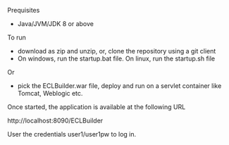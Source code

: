 Prequisites

- Java/JVM/JDK 8 or above

To run

- download as zip and unzip, or, clone the repository using a git client
- On windows, run the startup.bat file. On linux, run the startup.sh file

Or

- pick the ECLBuilder.war file, deploy and run on a servlet container like Tomcat, Weblogic etc.

Once started, the application is available at the following URL

http://localhost:8090/ECLBuilder

User the credentials user1/user1pw to log in.
